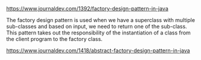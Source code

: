 https://www.journaldev.com/1392/factory-design-pattern-in-java

The factory design pattern is used when we have a superclass with multiple sub-classes and based on input, we need to return one of the sub-class. This pattern takes out the responsibility of the instantiation of a class from the client program to the factory class.

https://www.journaldev.com/1418/abstract-factory-design-pattern-in-java